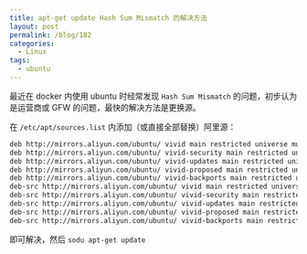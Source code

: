 ```yaml
---
title: apt-get update Hash Sum Mismatch 的解决方法
layout: post
permalink: /blog/182
categories:
  - Linux
tags:
  - ubuntu
---
```


最近在 docker 内使用 ubuntu 时经常发现 `Hash Sum Mismatch` 的问题，初步认为是运营商或 GFW 的问题，最快的解决方法是更换源。

在 `/etc/apt/sources.list` 内添加（或直接全部替换）阿里源：

```bash
deb http://mirrors.aliyun.com/ubuntu/ vivid main restricted universe multiverse
deb http://mirrors.aliyun.com/ubuntu/ vivid-security main restricted universe multiverse
deb http://mirrors.aliyun.com/ubuntu/ vivid-updates main restricted universe multiverse
deb http://mirrors.aliyun.com/ubuntu/ vivid-proposed main restricted universe multiverse
deb http://mirrors.aliyun.com/ubuntu/ vivid-backports main restricted universe multiverse
deb-src http://mirrors.aliyun.com/ubuntu/ vivid main restricted universe multiverse
deb-src http://mirrors.aliyun.com/ubuntu/ vivid-security main restricted universe multiverse
deb-src http://mirrors.aliyun.com/ubuntu/ vivid-updates main restricted universe multiverse
deb-src http://mirrors.aliyun.com/ubuntu/ vivid-proposed main restricted universe multiverse
deb-src http://mirrors.aliyun.com/ubuntu/ vivid-backports main restricted universe multiverse
```

即可解决，然后 `sodu apt-get update`
